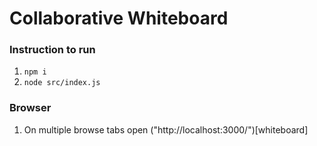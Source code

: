 # Collaborative Whiteboard

### Instruction to run
1. `npm i`
2. `node src/index.js`

### Browser
1. On multiple browse tabs open ("http://localhost:3000/")[whiteboard]
